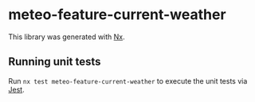 # meteo-feature-current-weather

This library was generated with [Nx](https://nx.dev).

## Running unit tests

Run `nx test meteo-feature-current-weather` to execute the unit tests via [Jest](https://jestjs.io).
